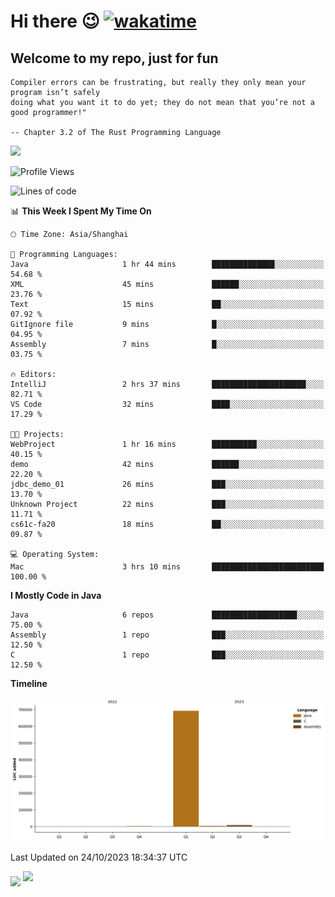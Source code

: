 # Hi there 😉 [![wakatime](https://wakatime.com/badge/user/b06f1799-d59e-4d93-be43-644d6ec7f0fc.svg)](https://wakatime.com/@b06f1799-d59e-4d93-be43-644d6ec7f0fc)
## Welcome to my repo, just for fun
```
Compiler errors can be frustrating, but really they only mean your program isn’t safely 
doing what you want it to do yet; they do not mean that you’re not a good programmer!"
    
-- Chapter 3.2 of The Rust Programming Language 
```

![](https://github-readme-stats.vercel.app/api/wakatime?username=蓝海&api_domain=wakapi.dev&bg_color=1A202C&title_color=2F855A&icon_color=2F855A&text_color=ffffff&custom_title=Wakapi%20Week%20Stats&layout=compact)
<!--START_SECTION:waka-->
![Profile Views](http://img.shields.io/badge/Profile%20Views-0-blue)

![Lines of code](https://img.shields.io/badge/From%20Hello%20World%20I%27ve%20Written-705.2%20thousand%20lines%20of%20code-blue)

📊 **This Week I Spent My Time On** 

```text
🕑︎ Time Zone: Asia/Shanghai

💬 Programming Languages: 
Java                     1 hr 44 mins        ██████████████░░░░░░░░░░░   54.68 % 
XML                      45 mins             ██████░░░░░░░░░░░░░░░░░░░   23.76 % 
Text                     15 mins             ██░░░░░░░░░░░░░░░░░░░░░░░   07.92 % 
GitIgnore file           9 mins              █░░░░░░░░░░░░░░░░░░░░░░░░   04.95 % 
Assembly                 7 mins              █░░░░░░░░░░░░░░░░░░░░░░░░   03.75 % 

🔥 Editors: 
IntelliJ                 2 hrs 37 mins       █████████████████████░░░░   82.71 % 
VS Code                  32 mins             ████░░░░░░░░░░░░░░░░░░░░░   17.29 % 

🐱‍💻 Projects: 
WebProject               1 hr 16 mins        ██████████░░░░░░░░░░░░░░░   40.15 % 
demo                     42 mins             ██████░░░░░░░░░░░░░░░░░░░   22.20 % 
jdbc_demo_01             26 mins             ███░░░░░░░░░░░░░░░░░░░░░░   13.70 % 
Unknown Project          22 mins             ███░░░░░░░░░░░░░░░░░░░░░░   11.71 % 
cs61c-fa20               18 mins             ██░░░░░░░░░░░░░░░░░░░░░░░   09.87 % 

💻 Operating System: 
Mac                      3 hrs 10 mins       █████████████████████████   100.00 % 
```

**I Mostly Code in Java** 

```text
Java                     6 repos             ███████████████████░░░░░░   75.00 % 
Assembly                 1 repo              ███░░░░░░░░░░░░░░░░░░░░░░   12.50 % 
C                        1 repo              ███░░░░░░░░░░░░░░░░░░░░░░   12.50 % 
```



**Timeline**

![Lines of Code chart](https://raw.githubusercontent.com/EnzoGuang/EnzoGuang/master/assets/bar_graph.png)


 Last Updated on 24/10/2023 18:34:37 UTC
<!--END_SECTION:waka--><img align="middle" src="https://github-readme-stats.vercel.app/api?username=EnzoGuang">
<img aligh="center" src="https://github-readme-stats.vercel.app/api/top-langs/?username=EnzoGuang&layout=compact">

